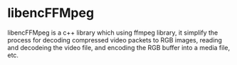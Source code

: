# libencFFMpeg
libencFFMpeg is a c++ library which using ffmpeg library, it simplify the process for decoding compressed video packets to RGB images, reading and decodeing the video file, and encoding the RGB buffer into a media file, etc.
